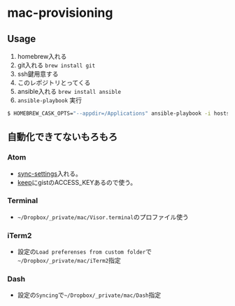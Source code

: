 # mac-provisioning

## Usage

1. homebrew入れる
1. git入れる `brew install git`
1. ssh鍵用意する
1. このレポジトリとってくる
1. ansible入れる `brew install ansible`
1. `ansible-playbook` 実行
```sh
$ HOMEBREW_CASK_OPTS="--appdir=/Applications" ansible-playbook -i hosts localhost.yml -K -vv
```

## 自動化できてないもろもろ

### Atom

- [sync-settings](https://atom.io/packages/sync-settings)入れる。
- [keep](https://keep.google.com/)にgistのACCESS_KEYあるので使う。

### Terminal

- `~/Dropbox/_private/mac/Visor.terminal`のプロファイル使う

### iTerm2

- 設定の`Load preferenses from custom folder`で`~/Dropbox/_private/mac/iTerm2`指定

### Dash

- 設定の`Syncing`で`~/Dropbox/_private/mac/Dash`指定
